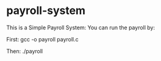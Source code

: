 # payroll-system
This is a Simple Payroll System: You can run the payroll by:

First:
gcc -o payroll payroll.c

Then:
./payroll
